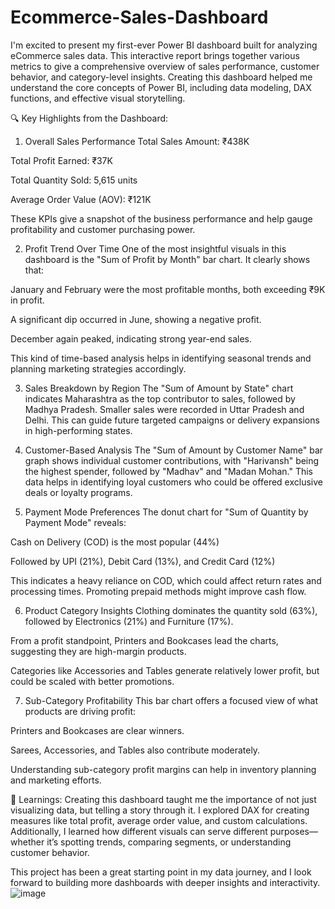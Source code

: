 # Ecommerce-Sales-Dashboard
I'm excited to present my first-ever Power BI dashboard built for analyzing eCommerce sales data. This interactive report brings together various metrics to give a comprehensive overview of sales performance, customer behavior, and category-level insights. Creating this dashboard helped me understand the core concepts of Power BI, including data modeling, DAX functions, and effective visual storytelling.

🔍 Key Highlights from the Dashboard:
1. Overall Sales Performance
Total Sales Amount: ₹438K

Total Profit Earned: ₹37K

Total Quantity Sold: 5,615 units

Average Order Value (AOV): ₹121K

These KPIs give a snapshot of the business performance and help gauge profitability and customer purchasing power.

2. Profit Trend Over Time
One of the most insightful visuals in this dashboard is the "Sum of Profit by Month" bar chart. It clearly shows that:

January and February were the most profitable months, both exceeding ₹9K in profit.

A significant dip occurred in June, showing a negative profit.

December again peaked, indicating strong year-end sales.

This kind of time-based analysis helps in identifying seasonal trends and planning marketing strategies accordingly.

3. Sales Breakdown by Region
The "Sum of Amount by State" chart indicates Maharashtra as the top contributor to sales, followed by Madhya Pradesh. Smaller sales were recorded in Uttar Pradesh and Delhi. This can guide future targeted campaigns or delivery expansions in high-performing states.

4. Customer-Based Analysis
The "Sum of Amount by Customer Name" bar graph shows individual customer contributions, with "Harivansh" being the highest spender, followed by "Madhav" and "Madan Mohan." This data helps in identifying loyal customers who could be offered exclusive deals or loyalty programs.

5. Payment Mode Preferences
The donut chart for "Sum of Quantity by Payment Mode" reveals:

Cash on Delivery (COD) is the most popular (44%)

Followed by UPI (21%), Debit Card (13%), and Credit Card (12%)

This indicates a heavy reliance on COD, which could affect return rates and processing times. Promoting prepaid methods might improve cash flow.

6. Product Category Insights
Clothing dominates the quantity sold (63%), followed by Electronics (21%) and Furniture (17%).

From a profit standpoint, Printers and Bookcases lead the charts, suggesting they are high-margin products.

Categories like Accessories and Tables generate relatively lower profit, but could be scaled with better promotions.

7. Sub-Category Profitability
This bar chart offers a focused view of what products are driving profit:

Printers and Bookcases are clear winners.

Sarees, Accessories, and Tables also contribute moderately.

Understanding sub-category profit margins can help in inventory planning and marketing efforts.

🧠 Learnings:
Creating this dashboard taught me the importance of not just visualizing data, but telling a story through it. I explored DAX for creating measures like total profit, average order value, and custom calculations. Additionally, I learned how different visuals can serve different purposes—whether it’s spotting trends, comparing segments, or understanding customer behavior.

This project has been a great starting point in my data journey, and I look forward to building more dashboards with deeper insights and interactivity.
![image](https://github.com/user-attachments/assets/8c9c169b-982d-464a-82bc-07019bfc8a14)

